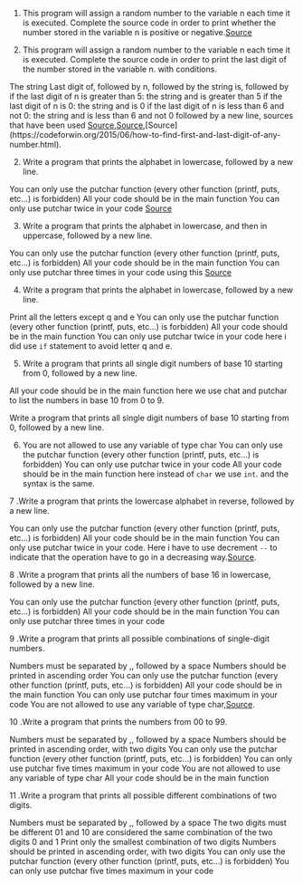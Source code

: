 1. This program will assign a random number to the variable n each time it is executed. Complete the source code in order to print whether the number stored in the variable n is positive or negative.[Source](https://beginnersbook.com/2015/02/c-program-to-check-whether-the-given-integer-is-positive-or-negative/)

2. This program will assign a random number to the variable n each time it is executed. Complete the source code in order to print the last digit of the number stored in the variable n. with conditions.

The string Last digit of, followed by
n, followed by
the string is, followed by
if the last digit of n is greater than 5: the string and is greater than 5
if the last digit of n is 0: the string and is 0
if the last digit of n is less than 6 and not 0: the string and is less than 6 and not 0
followed by a new line, sources that have been used [Source](https://stackoverflow.com/questions/4559654/c-objective-c-read-and-get-last-digit-of-integer),[Source](https://www.freecodecamp.org/news/if-statements-in-c/,),[Source](https://codeforwin.org/2015/06/how-to-find-first-and-last-digit-of-any-number.html).

2. Write a program that prints the alphabet in lowercase, followed by a new line.

You can only use the putchar function (every other function (printf, puts, etc…) is forbidden)
All your code should be in the main function
You can only use putchar twice in your code
[Source](https://www.tutorialspoint.com/c_standard_library/c_function_putchar.htm)

3. Write a program that prints the alphabet in lowercase, and then in uppercase, followed by a new line.

You can only use the putchar function (every other function (printf, puts, etc…) is forbidden)
All your code should be in the main function
You can only use putchar three times in your code
using this [Source](https://www.tutorialspoint.com/c_standard_library/c_function_putchar.htm)

4. Write a program that prints the alphabet in lowercase, followed by a new line.

Print all the letters except q and e
You can only use the putchar function (every other function (printf, puts, etc…) is forbidden)
All your code should be in the main function
You can only use putchar twice in your code
here i did use `if` statement to avoid letter q and e.

5. Write a program that prints all single digit numbers of base 10 starting from 0, followed by a new line.

All your code should be in the main function
here we use chat and putchar to list the numbers in base 10 from 0 to 9.

Write a program that prints all single digit numbers of base 10 starting from 0, followed by a new line.

6. You are not allowed to use any variable of type char
You can only use the putchar function (every other function (printf, puts, etc…) is forbidden)
You can only use putchar twice in your code
All your code should be in the main function
here instead of `char` we use `int`. and the syntax is the same.

7 .Write a program that prints the lowercase alphabet in reverse, followed by a new line.

You can only use the putchar function (every other function (printf, puts, etc…) is forbidden)
All your code should be in the main function
You can only use putchar twice in your code.
Here i have to use decrement `--` to indicate that the operation have to go
in a decreasing way.[Source](https://www.programiz.com/c-programming/c-operators).

8 .Write a program that prints all the numbers of base 16 in lowercase, followed by a new line.

You can only use the putchar function (every other function (printf, puts, etc…) is forbidden)
All your code should be in the main function
You can only use putchar three times in your code

9 .Write a program that prints all possible combinations of single-digit numbers.

Numbers must be separated by ,, followed by a space
Numbers should be printed in ascending order
You can only use the putchar function (every other function (printf, puts, etc…) is forbidden)
All your code should be in the main function
You can only use putchar four times maximum in your code
You are not allowed to use any variable of type char,[Source](https://www.programiz.com/c-programming/c-break-continue-statement).

10 .Write a program that prints the numbers from 00 to 99.

Numbers must be separated by ,, followed by a space
Numbers should be printed in ascending order, with two digits
You can only use the putchar function (every other function (printf, puts, etc…) is forbidden)
You can only use putchar five times maximum in your code
You are not allowed to use any variable of type char
All your code should be in the main function

11 .Write a program that prints all possible different combinations of two digits.

Numbers must be separated by ,, followed by a space
The two digits must be different
01 and 10 are considered the same combination of the two digits 0 and 1
Print only the smallest combination of two digits
Numbers should be printed in ascending order, with two digits
You can only use the putchar function (every other function (printf, puts, etc…) is forbidden)
You can only use putchar five times maximum in your code